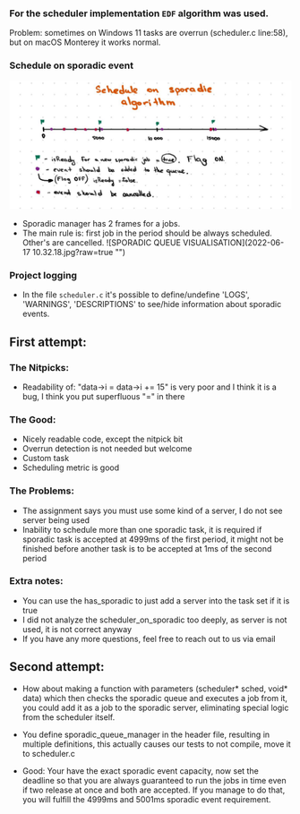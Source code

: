 ### For the scheduler implementation `EDF` algorithm was used.

Problem: sometimes on Windows 11 tasks are overrun (scheduler.c line:58), 
but on macOS Monterey it works normal. 

### Schedule on sporadic event
![SCHEDULE ON SPORADIC](https://github.com/NikitaVolotovich/real-time-operation-system/blob/main/2022-06-17%2010.19.08.jpg "")
- Sporadic manager has 2 frames for a jobs.
- The main rule is: first job in the period should be always scheduled. Other's are cancelled.
![SPORADIC QUEUE VISUALISATION](2022-06-17 10.32.18.jpg?raw=true "")


### Project logging
- In the file `scheduler.c` it's possible to define/undefine 'LOGS', 'WARNINGS', 'DESCRIPTIONS' 
to see/hide information about sporadic events.
## First attempt:

### The Nitpicks:
 - Readability of: "data->i = data->i += 15" is very poor and I think it is a
   bug, I think you put superfluous "=" in there

### The Good:
 - Nicely readable code, except the nitpick bit
 - Overrun detection is not needed but welcome
 - Custom task
 - Scheduling metric is good

### The Problems:
 - The assignment says you must use some kind of a server, I do not see server
   being used
 - Inability to schedule more than one sporadic task, it is required if sporadic
   task is accepted at 4999ms of the first period, it might not be finished
   before another task is to be accepted at 1ms of the second period

### Extra notes:
 - You can use the has_sporadic to just add a server into the task set if it
   is true
 - I did not analyze the scheduler_on_sporadic too deeply, as server is not
   used, it is not correct anyway
 - If you have any more questions, feel free to reach out to us via email

## Second attempt:

- How about making a function with parameters (scheduler* sched, void* data)
which then checks the sporadic queue and executes a job from it, you could
add it as a job to the sporadic server, eliminating special logic from the
scheduler itself.

- You define sporadic_queue_manager in the header file, resulting in multiple
definitions, this actually causes our tests to not compile, move it to
scheduler.c

- Good: Your have the exact sporadic event capacity, now set the deadline
so that you are always guaranteed to run the jobs in time even if two release
at once and both are accepted. If you manage to do that, you will fulfill the
4999ms and 5001ms sporadic event requirement.
